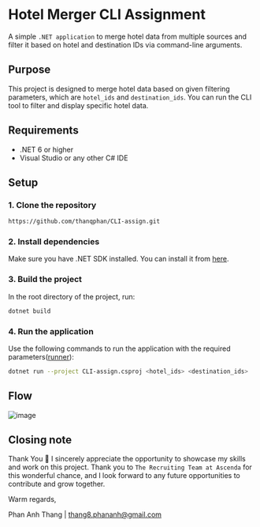 # Hotel Merger CLI Assignment

A simple `.NET application` to merge hotel data from multiple sources and filter it based on hotel and destination IDs via command-line arguments.

## Purpose

This project is designed to merge hotel data based on given filtering parameters, which are `hotel_ids` and `destination_ids`. You can run the CLI tool to filter and display specific hotel data.

## Requirements

- .NET 6 or higher
- Visual Studio or any other C# IDE

## Setup

### 1. Clone the repository
```bash
https://github.com/thanqphan/CLI-assign.git
```
### 2. Install dependencies
Make sure you have .NET SDK installed. You can install it from [here](https://dotnet.microsoft.com/en-us/download).
### 3. Build the project
In the root directory of the project, run:
```bash
dotnet build
```
### 4. Run the application
Use the following commands to run the application with the required parameters([runner](https://github.com/thanqphan/CLI-assign/blob/master/runner.sh)):
```bash
dotnet run --project CLI-assign.csproj <hotel_ids> <destination_ids>
```
## Flow
![image](https://github.com/user-attachments/assets/f598d9d9-0626-4c42-9669-9b3560aaece8)
## Closing note
Thank You 🫡
I sincerely appreciate the opportunity to showcase my skills and work on this project. Thank you to `The Recruiting Team at Ascenda` for this wonderful chance, and I look forward to any future opportunities to contribute and grow together.

Warm regards,

Phan Anh Thang | thang8.phananh@gmail.com
